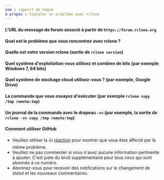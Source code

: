 ```yaml
---
nom : rapport de bogue
à propos : Signaler un problème avec rclone
---
```


<!--

Nous comprenons que vous rencontrez un problème avec rclone ; nous voulons vous aider avec ça!

**ARRÊTER et LIRE**
**VOTRE PUBLICATION SERA SUPPRIMÉE SI ELLE EST DE FAIBLE QUALITÉ** :
Veuillez montrer les efforts que vous avez déployés pour résoudre le problème et soyez précis.
Les gens donnent de leur temps pour aider! Les messages à faible effort ne sont pas susceptibles d'obtenir de bonnes réponses !

Si vous pensez avoir trouvé un bogue, essayez de le reproduire avec la dernière version bêta (ou stable).
Les instructions de mise à jour sont disponibles sur https://rclone.org/commands/rclone_selfupdate/

Si vous pouvez toujours le reproduire ou si vous avez simplement une question, veuillez utiliser le forum rclone :

    https://forum.rclone.org/

pour une réponse rapide au lieu de déposer un problème sur ce dépôt.

Si rien d'autre ne vous aide, veuillez remplir les informations ci-dessous qui nous aideront à vous aider.

**NE PAS SUPPRIMER** toute information à l'exception des mots de passe/clés/informations personnelles.

Vous devez utiliser 3 backticks pour commencer et terminer votre collage pour le rendre lisible.

Assurez-vous d'inclure un journal obtenu avec '-vv'.

Vous pouvez également utiliser '-vv --log-file bug.log' et un service tel que https://pastebin.com ou https://gist.github.com/

Merci

Les développeurs de Rclone

-->

#### L'URL du message de forum associé à partir de `https://forum.rclone.org`



#### Quel est le problème que vous rencontrez avec rclone ?



#### Quelle est votre version rclone (sortie de `rclone version`)



#### Quel système d'exploitation vous utilisez et combien de bits (par exemple Windows 7, 64 bits)



#### Quel système de stockage cloud utilisez-vous ? (par exemple, Google Drive)



#### La commande que vous essayez d'exécuter (par exemple `rclone copy /tmp remote:tmp`)



#### Un journal de la commande avec le drapeau `-vv` (par exemple, la sortie de `rclone -vv copy /tmp remote:tmp`)



<!--- Veuillez conserver la note ci-dessous pour les autres qui lisent votre rapport de bogue. -->

#### Comment utiliser GitHub

* Veuillez utiliser la 👍 [réaction](https://github.com/Simonbelhassen/projet_git_5_3iw2_esgi/blob/main/CONTRIBUTING.md) pour montrer que vous êtes affecté par la même problème.
* Veuillez ne pas commenter si vous n'avez aucune information pertinente à ajouter. C'est juste du bruit supplémentaire pour tous ceux qui sont abonnés à ce numéro.
* Abonnez-vous pour recevoir des notifications sur le changement de statut et les nouveaux commentaires.
